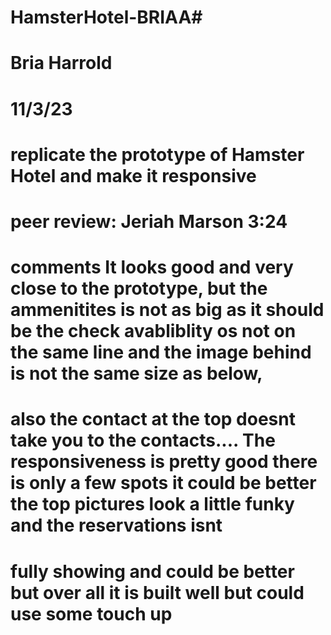 # HamsterHotel-BRIAA#
# Bria Harrold
# 11/3/23
# replicate the prototype of Hamster Hotel and make it responsive
# peer review: Jeriah Marson 3:24
# comments It looks good and very close to the prototype, but the ammenitites is not as big as it should be the check avabliblity os not on the same line and the image behind is not the same size as below,
# also the contact at the top doesnt take you to the contacts.... The responsiveness is pretty good there is only a few spots it could be better the top pictures look a little funky and the reservations isnt
# fully showing and could be better but over all it is built well but could use some touch up
